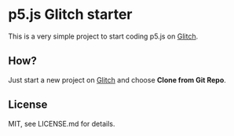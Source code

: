 # p5.js Glitch starter

This is a very simple project to start coding p5.js on [Glitch](https://glitch.com/).

## How?
Just start a new project on [Glitch](https://glitch.com/) and choose **Clone from Git Repo**.

## License
MIT, see LICENSE.md for details.